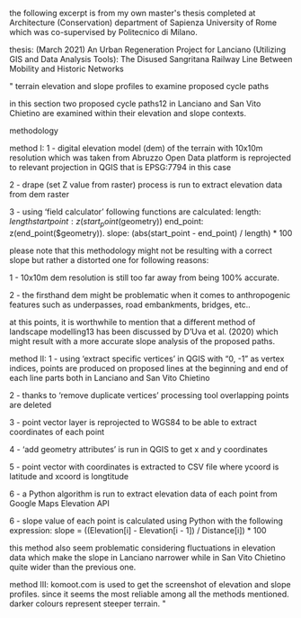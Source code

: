 the following excerpt is from my own master's thesis completed
at Architecture (Conservation) department of Sapienza University
of Rome which was co-supervised by Politecnico di Milano.

thesis:
(March 2021)
An Urban Regeneration Project for Lanciano (Utilizing GIS and
Data Analysis Tools): The Disused Sangritana Railway Line
Between Mobility and Historic Networks 

"
terrain elevation and slope profiles
to examine proposed cycle paths

in this section two proposed cycle paths12 in Lanciano and
San Vito Chietino are examined within their elevation and
slope contexts.

methodology

method I:
1 - digital elevation model (dem) of the terrain with 10x10m
resolution which was taken from Abruzzo Open Data platform
is reprojected to relevant projection in QGIS that is 
EPSG:7794 in this case

2 - drape (set Z value from raster) process is run to extract
elevation data from dem raster

3 - using ‘field calculator’ following functions are calculated:
length: $length
start point: z(start_point($geometry))
end_point: z(end_point($geometry)). 
slope: (abs(start_point  -  end_point) / length) * 100

please note that this methodology might not be resulting
with a correct slope but rather a distorted one for following
reasons:

1 - 10x10m dem resolution is still too far away from being
100% accurate.

2 - the firsthand dem might be problematic when it comes to
anthropogenic features such as underpasses, road 
embankments, bridges, etc..

at this points, it is worthwhile to mention that a different
method of landscape modelling13 has been discussed by 
D’Uva et al. (2020) which might result with a more accurate
slope analysis of the proposed paths.

method II:
1 - using ‘extract specific vertices’ in QGIS with “0, -1” as
vertex indices, points are produced on proposed lines at the
beginning and end of each line parts both in Lanciano and
San Vito Chietino

2 - thanks to ‘remove duplicate vertices’ processing tool
overlapping points are deleted

3 - point vector layer is reprojected to WGS84 to be able to
extract coordinates of each point

4 - ‘add geometry attributes’ is run in QGIS to get x and y
coordinates

5 - point vector with coordinates is extracted to CSV file
where ycoord is latitude and xcoord is longtitude

6 - a Python algorithm is run to extract elevation data of
each point from Google Maps Elevation API

6 - slope value of each point is calculated using Python with
the following expression:
slope = ((Elevation[i] - Elevation[i - 1]) / Distance[i]) * 100

this method also seem problematic considering fluctuations
in elevation data which make the slope in Lanciano narrower
while in San Vito Chietino quite wider than the previous one.

method III:
komoot.com is used to get the screenshot of elevation and
slope profiles. since it seems the most reliable among all the
methods mentioned. darker colours represent steeper terrain.
"